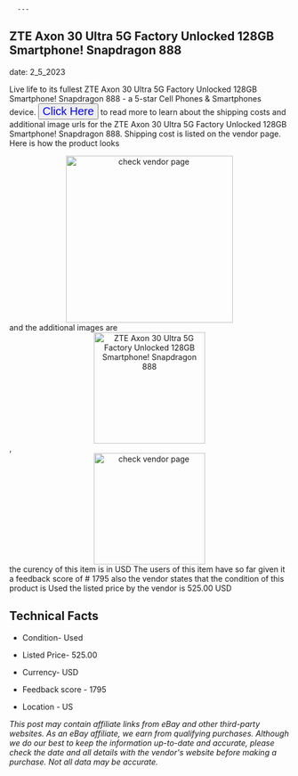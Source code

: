  
      ---
      

 ## ZTE Axon 30 Ultra 5G Factory Unlocked 128GB Smartphone! Snapdragon 888 

 

      

date: 2_5_2023
     

     
      

Live life to its fullest ZTE Axon 30 Ultra 5G Factory Unlocked 128GB Smartphone! Snapdragon 888 - a 5-star Cell Phones & Smartphones device. <button style="font-size:20px;color:blue" onclick="window.location.href = 'https://www.ebay.com/itm/325516177752?hash=item4bca46b158%3Ag%3A4xYAAOSw3sVj1q1f&mkevt=1&mkcid=1&mkrid=711-53200-19255-0&campid=%253CePNCampaignId%253E&customid=%253CreferenceId%253E&toolid=10049'">Click Here</button> to read more to learn about the shipping costs and additional image urls for the ZTE Axon 30 Ultra 5G Factory Unlocked 128GB Smartphone! Snapdragon 888. Shipping cost is listed on the vendor page. Here is how the product looks <div style="text-align:center;"><img onclick="window.location.href = 'https://www.ebay.com/itm/325516177752?hash=item4bca46b158%3Ag%3A4xYAAOSw3sVj1q1f&mkevt=1&mkcid=1&mkrid=711-53200-19255-0&campid=%253CePNCampaignId%253E&customid=%253CreferenceId%253E&toolid=10049';" src="https://i.ebayimg.com/thumbs/images/g/4xYAAOSw3sVj1q1f/s-l225.jpg" alt="check vendor page" style="width:300px; height:auto;object-fit:contain;" /></div> and the additional images are <div style="text-align:center;"><img onclick="window.location.href = '$https://www.ebay.com/itm/325516177752?hash=item4bca46b158%3Ag%3A4xYAAOSw3sVj1q1f&mkevt=1&mkcid=1&mkrid=711-53200-19255-0&campid=%253CePNCampaignId%253E&customid=%253CreferenceId%253E&toolid=10049';" src="https://i.ebayimg.com/images/g/4xYAAOSw3sVj1q1f/s-l1600.jpg" alt="ZTE Axon 30 Ultra 5G Factory Unlocked 128GB Smartphone! Snapdragon 888" style="width:200px; height:auto;object-fit:contain;" /></div>,<div style="text-align:center;"><img onclick="window.location.href = '$https://www.ebay.com/itm/325516177752?hash=item4bca46b158%3Ag%3A4xYAAOSw3sVj1q1f&mkevt=1&mkcid=1&mkrid=711-53200-19255-0&campid=%253CePNCampaignId%253E&customid=%253CreferenceId%253E&toolid=10049';" src="https://origin-galleryplus.ebayimg.com/ws/web/325516177752_2_0_1/225x225.jpg,https://origin-galleryplus.ebayimg.com/ws/web/325516177752_3_0_1/225x225.jpg,https://origin-galleryplus.ebayimg.com/ws/web/325516177752_4_0_1/225x225.jpg,https://origin-galleryplus.ebayimg.com/ws/web/325516177752_5_0_1/225x225.jpg,https://origin-galleryplus.ebayimg.com/ws/web/325516177752_6_0_1/225x225.jpg,https://origin-galleryplus.ebayimg.com/ws/web/325516177752_7_0_1/225x225.jpg,https://origin-galleryplus.ebayimg.com/ws/web/325516177752_8_0_1/225x225.jpg,https://origin-galleryplus.ebayimg.com/ws/web/325516177752_9_0_1/225x225.jpg,https://origin-galleryplus.ebayimg.com/ws/web/325516177752_10_0_1/225x225.jpg,https://origin-galleryplus.ebayimg.com/ws/web/325516177752_11_0_1/225x225.jpg,https://origin-galleryplus.ebayimg.com/ws/web/325516177752_12_0_1/225x225.jpg,https://origin-galleryplus.ebayimg.com/ws/web/325516177752_13_0_1/225x225.jpg,https://origin-galleryplus.ebayimg.com/ws/web/325516177752_14_0_1/225x225.jpg,https://origin-galleryplus.ebayimg.com/ws/web/325516177752_15_0_1/225x225.jpg,https://origin-galleryplus.ebayimg.com/ws/web/325516177752_16_0_1/225x225.jpg" alt="check vendor page" style="width:200px; height:auto;object-fit:contain;"/></div> the curency of this item is in USD The users of this item have so far given it a feedback score of # 1795 also the vendor states that the condition of this product is Used the listed price by the vendor is  525.00 USD


      
      

 ## Technical Facts 



      
      

 - Condition- Used 


      

 - Listed Price- 525.00 


      

 - Currency- USD 


      

 - Feedback score - 1795 


      

 - Location - US 


      
      

*_This post may contain affiliate links from eBay and other third-party websites. As an eBay affiliate, we earn from qualifying purchases. Although we do our best to keep the information up-to-date and accurate, please check the date and all details with the vendor's website before making a purchase. Not all data may be accurate._*



      
      